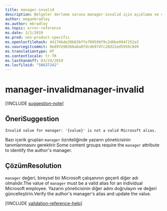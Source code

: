 ```yaml
---
title: manager-invalid
description: Belgeler derleme sorunu manager-invalid için açıklama ve çözüm
author: meganbradley
ms.author: mbradley
ms.topic: error-reference
ms.date: 3/1/2019
ms.prod: non-product-specific
ms.openlocfilehash: 44174bde29b63bffe709596f9c2d6be994f252a3
ms.sourcegitcommit: 8e897e90268a8a87dc4b97d7c28d22ed5950c8d9
ms.translationtype: HT
ms.contentlocale: tr-TR
ms.lasthandoff: 03/29/2019
ms.locfileid: "58637242"
---
```

# <a name="manager-invalid"></a><span data-ttu-id="f2ae2-103">manager-invalid</span><span class="sxs-lookup"><span data-stu-id="f2ae2-103">manager-invalid</span></span>

[!INCLUDE [suggestion-note](includes/suggestion-note.md)]

## <a name="suggestion"></a><span data-ttu-id="f2ae2-104">Öneri</span><span class="sxs-lookup"><span data-stu-id="f2ae2-104">Suggestion</span></span>

`Invalid value for manager: '{value}' is not a valid Microsoft alias.`

<span data-ttu-id="f2ae2-105">Bazı içerik grupları `manager` özniteliğinde yazarın yöneticisinin tanımlanmasını gerektirir.</span><span class="sxs-lookup"><span data-stu-id="f2ae2-105">Some content groups require the `manager` attribute to identify the author's manager.</span></span>

## <a name="resolution"></a><span data-ttu-id="f2ae2-106">Çözüm</span><span class="sxs-lookup"><span data-stu-id="f2ae2-106">Resolution</span></span>

<span data-ttu-id="f2ae2-107">`manager` değeri, bireysel bir Microsoft çalışanının geçerli diğer adı olmalıdır.</span><span class="sxs-lookup"><span data-stu-id="f2ae2-107">The value of `manager` must be a valid alias for an individual Microsoft employee.</span></span> <span data-ttu-id="f2ae2-108">Yazarın yöneticisinin diğer adını doğrulayın ve değeri güncelleştirin.</span><span class="sxs-lookup"><span data-stu-id="f2ae2-108">Verify the author's manager's alias and update the value.</span></span>

<!--make sure to add this file to your includes folder and verify the path-->
[!INCLUDE [validation-reference-help](includes/validation-reference-help.md)]
